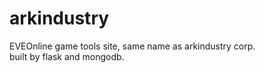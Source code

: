 # arkindustry
EVEOnline game tools site, same name as arkindustry corp.<br>
built by flask and mongodb.
